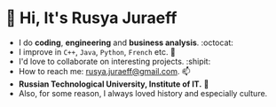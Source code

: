 # 👋 Hi, It's Rusya Juraeff 

- I do **coding**, **engineering** and **business analysis**. :octocat:
- I improve in ```C++```, ```Java```, ```Python```, ```French``` etc. 🌱 
- I'd love to collaborate on interesting projects. :shipit: 
- How to reach me: rusya.juraeff@gmail.com. 📫 
- **Russian Technological University, Institute of IT.** 🏫
- Also, for some reason, I always loved history and especially culture.
